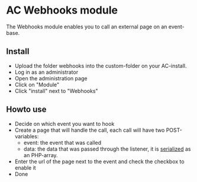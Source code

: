 # AC Webhooks module

The Webhooks module enables you to call an external page on an event-base.

## Install

* Upload the folder webhooks into the custom-folder on your AC-install.
* Log in as an administrator
* Open the administration page
* Click on "Module"
* Click "install" next to "Webhooks"

## Howto use

* Decide on which event you want to hook
* Create a page that will handle the call, each call will have two POST-variables:
	* event: the event that was called
	* data: the data that was passed through the listener, it is [serialized](http://php.net/serialize) as an PHP-array.
* Enter the url of the page next to the event and check the checkbox to enable it
* Done